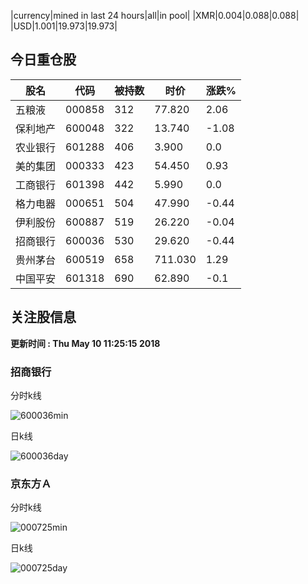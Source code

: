 |currency|mined in last 24 hours|all|in pool|
|XMR|0.004|0.088|0.088|
|USD|1.001|19.973|19.973|

## 今日重仓股 

|股名|代码|被持数|时价|涨跌%|
|---|---|---|---|---|
|五粮液|000858|312|77.820|2.06|
|保利地产|600048|322|13.740|-1.08|
|农业银行|601288|406|3.900|0.0|
|美的集团|000333|423|54.450|0.93|
|工商银行|601398|442|5.990|0.0|
|格力电器|000651|504|47.990|-0.44|
|伊利股份|600887|519|26.220|-0.04|
|招商银行|600036|530|29.620|-0.44|
|贵州茅台|600519|658|711.030|1.29|
|中国平安|601318|690|62.890|-0.1|

## 关注股信息
**更新时间 : Thu May 10 11:25:15 2018**
### 招商银行 
分时k线

![600036min](http://image.sinajs.cn/newchart/min/n/sh600036.gif)

日k线

![600036day](http://image.sinajs.cn/newchart/daily/n/sh600036.gif)

### 京东方Ａ 
分时k线

![000725min](http://image.sinajs.cn/newchart/min/n/sz000725.gif)

日k线

![000725day](http://image.sinajs.cn/newchart/daily/n/sz000725.gif)
